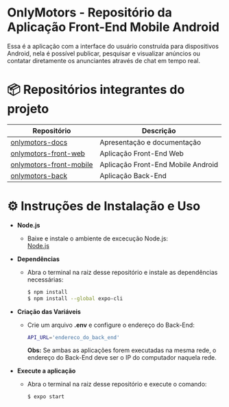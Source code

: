 # OnlyMotors - Repositório da Aplicação Front-End Mobile Android

Essa é a aplicação com a interface do usuário construída para dispositivos Android, nela é possível publicar, pesquisar e visualizar anúncios ou contatar diretamente os anunciantes através de chat em tempo real.

# 📦 Repositórios integrantes do projeto

| Repositório                                                              | Descrição                          |
| ------------------------------------------------------------------------ | ---------------------------------- |
| [onlymotors-docs](https://github.com/onlymotors/onlymotors-docs)    | Apresentação e documentação        |
| [onlymotors-front-web](https://github.com/onlymotors/onlymotors-front-web)    | Aplicação Front-End Web            |
| [onlymotors-front-mobile](https://github.com/onlymotors/onlymotors-front-mobile) | Aplicação Front-End Mobile Android |
| [onlymotors-back](https://github.com/onlymotors/onlymotors-back)         | Aplicação Back-End                 |


# ⚙️ Instruções de Instalação e Uso

<ul>
<li><b>Node.js</b></li>
<ul>
<li>Baixe e instale o ambiente de excecução Node.js:</li>
<a href="https://nodejs.org/en/download">Node.js</a>
</ul>
</ul>

<ul>
<li><b>Dependências</b></li>
<ul>
<li>Abra o terminal na raiz desse repositório e instale as dependências necessárias:
<br/>

```bash
$ npm install
$ npm install --global expo-cli
```

</li>
</ul>
</ul>

<ul>
<li><b>Criação das Variáveis</b></li>
<ul>
<li>Crie um arquivo <b>.env</b> e configure o endereço do Back-End:
<br/>


```bash
API_URL='endereco_do_back_end'
```

<b>Obs:</b> Se ambas as aplicações forem executadas na mesma rede, o endereço do Back-End deve ser o IP do computador naquela rede.
<br/>

</li>
</ul>
</ul>

<ul>
<li><b>Execute a aplicação</b></li>
<ul>
<li>Abra o terminal na raiz desse repositório e execute o comando:
<br/>

```bash
$ expo start
```

</li>
</ul>
</ul>